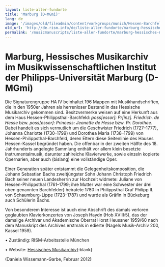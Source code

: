 ```yaml
---
layout: liste-aller-fundorte
title: 'Marburg (D-MGmi)'
lang: de
image: '/images/old/fileadmin/content/workgroups/munich/Hessen-Barchfeld_022_306x480_40KB.jpg'
old_url: 'http://de.rism.info/de/liste-aller-fundorte/marburg-hessisches-musikarchiv.html'
permalink: '/musicmanuscripts/liste-aller-fundorte/marburg-hessisches-musikarchiv.html'
---
```



# Marburg, Hessisches Musikarchiv im Musikwissenschaftlichen Institut der Philipps-Universität Marburg (D-MGmi)

Die Signaturengruppe HA IV beinhaltet 196 Mappen mit Musikhandschriften, die in den 1950er Jahren als herrenloser Bestand in das Hessische Musikarchiv gekommen sind. Besitzvermerke weisen auf eine Herkunft aus dem Haus Hessen-Philippsthal-Barchfeld: _poss[essor]: Pr[inz]. Friedrich. de Hesse_ bzw. _poss[essor]: Princess: Jeanette de Hesse_ bzw. _Pr. Dorothee_. Dabei handelt es sich vermutlich um die Geschwister Friedrich (1727–1777), Johanna Charlotte (1730–1799) und Dorothea Maria (1738–1799) von Hessen-Philippsthal-Barchfeld, deren Eltern diese Seitenlinie des Hauses Hessen-Kassel begründet haben. Die offenbar in der zweiten Hälfte des 18. Jahrhunderts angelegte Sammlung enthält vor allem klein besetzte Instrumentalmusik, darunter zahlreiche Klavierwerke, sowie einzeln kopierte Opernarien, aber auch (bislang) eine vollständige Oper.

Einer Generation später entstammt die Gelegenheitskomposition, die Johann Sebastian Bachs zweitjüngster Sohn Johann Christoph Friedrich Bach seiner neuen Landesherrin zur Hochzeit widmete: Juliane von Hessen-Philippsthal (1761–1799; ihre Mutter war eine Schwester der drei oben genannten Barchfelder) heiratete 1780 in Philippsthal Graf Philipp II. von Schaumburg-Lippe (1723–1787) und wurde als Gräfin in Bückeburg auch Schülerin Bachs.

Von besonderem Interesse ist auch eine Abschrift des damals verloren geglaubten Klavierkonzertes von Joseph Haydn (Hob XVIII:5), das der damalige Archivar und Akademische Oberrat Horst Heussner 1959/60 nach dem Manuskript des Archives erstmals in edierte (Nagels Musik-Archiv 200, Kassel 1959).

• Zuständig: RISM-Arbeitsstelle München

• Website: [Hessisches Musikarchiv](https://www.uni-marburg.de/de/fb09/musikwissenschaft/hessisches-musikarchiv "Opens external link in new window"){:blank}

(Daniela Wissemann-Garbe, Februar 2012)

